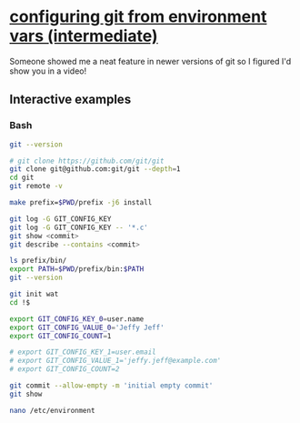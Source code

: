 # [configuring git from environment vars (intermediate)](https://youtu.be/RVZeTpVpwS4)

Someone showed me a neat feature in newer versions of git so I figured I'd show you in a video!

## Interactive examples

### Bash

```bash
git --version

# git clone https://github.com/git/git
git clone git@github.com:git/git --depth=1
cd git
git remote -v

make prefix=$PWD/prefix -j6 install

git log -G GIT_CONFIG_KEY
git log -G GIT_CONFIG_KEY -- '*.c'
git show <commit>
git describe --contains <commit>

ls prefix/bin/
export PATH=$PWD/prefix/bin:$PATH
git --version

git init wat
cd !$

export GIT_CONFIG_KEY_0=user.name
export GIT_CONFIG_VALUE_0='Jeffy Jeff'
export GIT_CONFIG_COUNT=1

# export GIT_CONFIG_KEY_1=user.email
# export GIT_CONFIG_VALUE_1='jeffy.jeff@example.com'
# export GIT_CONFIG_COUNT=2

git commit --allow-empty -m 'initial empty commit'
git show

nano /etc/environment
```
